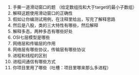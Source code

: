 1. 手撕一道滑动窗口的题 （给定数组找和大于target的最小子数组）
2. 解释这题使用滑动窗口的正确性
3. 假如让你编测试用例，在注释里给出，写完了解释思路
4. 然后是八股，类的三大特性有哪些，然后解释
5. 解释多态，两种多态有哪些好处
6. OSI七层模型是哪些
7. 网络层和传输层的作用
8. 网络层有哪些协议，传输层有哪些协议
9. 进程和线程的区别
10. 进程间通信有哪些方式
11. 你项目里用了哪些（吐槽：项目里哪来那么多进程）

